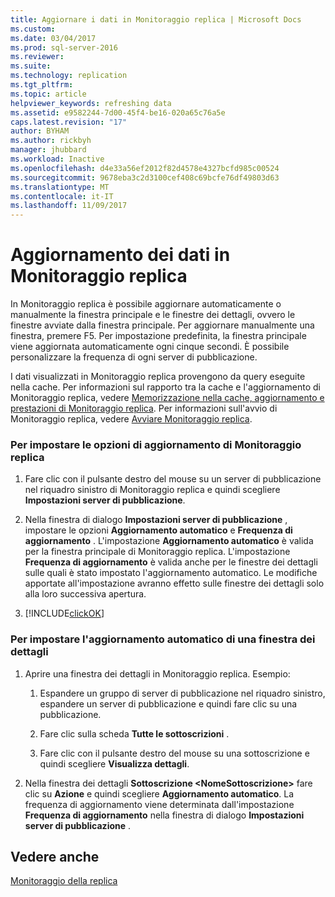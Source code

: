 ```yaml
---
title: Aggiornare i dati in Monitoraggio replica | Microsoft Docs
ms.custom: 
ms.date: 03/04/2017
ms.prod: sql-server-2016
ms.reviewer: 
ms.suite: 
ms.technology: replication
ms.tgt_pltfrm: 
ms.topic: article
helpviewer_keywords: refreshing data
ms.assetid: e9582244-7d00-45f4-be16-020a65c76a5e
caps.latest.revision: "17"
author: BYHAM
ms.author: rickbyh
manager: jhubbard
ms.workload: Inactive
ms.openlocfilehash: d4e33a56ef2012f82d4578e4327bcfd985c00524
ms.sourcegitcommit: 9678eba3c2d3100cef408c69bcfe76df49803d63
ms.translationtype: MT
ms.contentlocale: it-IT
ms.lasthandoff: 11/09/2017
---
```

# <a name="refresh-data-in-replication-monitor"></a>Aggiornamento dei dati in Monitoraggio replica
  In Monitoraggio replica è possibile aggiornare automaticamente o manualmente la finestra principale e le finestre dei dettagli, ovvero le finestre avviate dalla finestra principale. Per aggiornare manualmente una finestra, premere F5. Per impostazione predefinita, la finestra principale viene aggiornata automaticamente ogni cinque secondi. È possibile personalizzare la frequenza di ogni server di pubblicazione.  
  
 I dati visualizzati in Monitoraggio replica provengono da query eseguite nella cache. Per informazioni sul rapporto tra la cache e l'aggiornamento di Monitoraggio replica, vedere [Memorizzazione nella cache, aggiornamento e prestazioni di Monitoraggio replica](../../../relational-databases/replication/monitor/caching-refresh-and-replication-monitor-performance.md). Per informazioni sull'avvio di Monitoraggio replica, vedere [Avviare Monitoraggio replica](../../../relational-databases/replication/monitor/start-the-replication-monitor.md).  
  
### <a name="to-set-refresh-options-for-replication-monitor"></a>Per impostare le opzioni di aggiornamento di Monitoraggio replica  
  
1.  Fare clic con il pulsante destro del mouse su un server di pubblicazione nel riquadro sinistro di Monitoraggio replica e quindi scegliere **Impostazioni server di pubblicazione**.  
  
2.  Nella finestra di dialogo **Impostazioni server di pubblicazione** , impostare le opzioni **Aggiornamento automatico** e **Frequenza di aggiornamento** . L'impostazione **Aggiornamento automatico** è valida per la finestra principale di Monitoraggio replica. L'impostazione **Frequenza di aggiornamento** è valida anche per le finestre dei dettagli sulle quali è stato impostato l'aggiornamento automatico. Le modifiche apportate all'impostazione avranno effetto sulle finestre dei dettagli solo alla loro successiva apertura.  
  
3.  [!INCLUDE[clickOK](../../../includes/clickok-md.md)]  
  
### <a name="to-specify-that-a-detail-window-should-automatically-refresh"></a>Per impostare l'aggiornamento automatico di una finestra dei dettagli  
  
1.  Aprire una finestra dei dettagli in Monitoraggio replica. Esempio:  
  
    1.  Espandere un gruppo di server di pubblicazione nel riquadro sinistro, espandere un server di pubblicazione e quindi fare clic su una pubblicazione.  
  
    2.  Fare clic sulla scheda **Tutte le sottoscrizioni** .  
  
    3.  Fare clic con il pulsante destro del mouse su una sottoscrizione e quindi scegliere **Visualizza dettagli**.  
  
2.  Nella finestra dei dettagli **Sottoscrizione \<NomeSottoscrizione>** fare clic su **Azione** e quindi scegliere **Aggiornamento automatico**. La frequenza di aggiornamento viene determinata dall'impostazione **Frequenza di aggiornamento** nella finestra di dialogo **Impostazioni server di pubblicazione** .  
  
## <a name="see-also"></a>Vedere anche  
 [Monitoraggio della replica](../../../relational-databases/replication/monitor/monitoring-replication-overview.md)  
  
  
